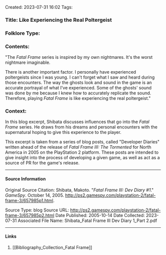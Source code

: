 Created: 2023-07-31 16:02
Tags: 

### Title:  Like Experiencing the Real Poltergeist
### Folklore Type:

### Contents:
"The _Fatal Frame_ series is inspired by my own nightmares. It's the worst nightmare imaginable.  
  
There is another important factor. I personally have experienced poltergeists since I was young. I can't forget what I saw and heard during those encounters. The way the ghosts look and sound in the game is an accurate portrayal of what I've experienced. Some of the ghosts' sound was done by me because I knew how to accurately replicate the sound. Therefore, playing _Fatal Frame_ is like experiencing the real poltergeist."

### Context:
In this blog excerpt, Shibata discusses influences that go into the _Fatal Frame_ series.  He draws from his dreams and personal encounters with the supernatural hoping to give this experience to the player.

This excerpt is taken from a series of blog posts, called "Developer Diaries" written ahead of the release of _Fatal Frame III: The Tormented_ for North America in 2005 on the PlayStation 2 platform.  These posts are intended to give insight into the process of developing a given game, as well as act as a source of PR for the game's release. 


----
#### Source Information
Original Source Citation:
	Shibata, Makoto. "_Fatal Frame III: Dev Diary \#1_." _GameSpy_. October 14, 2005.  http://ps2.gamespy.com/playstation-2/fatal-frame-3/657985p1.html.

Source Type:  blog
Source URL:  http://ps2.gamespy.com/playstation-2/fatal-frame-3/657985p2.html
Date Published:  2005-10-14
Date Collected:  2023-07-31
Associated File Name:  Shibata_Fatal Frame III Dev Diary 1_Part 2.pdf

---
#### Links
1. [[Bibliography_Collection_Fatal Frame]]
